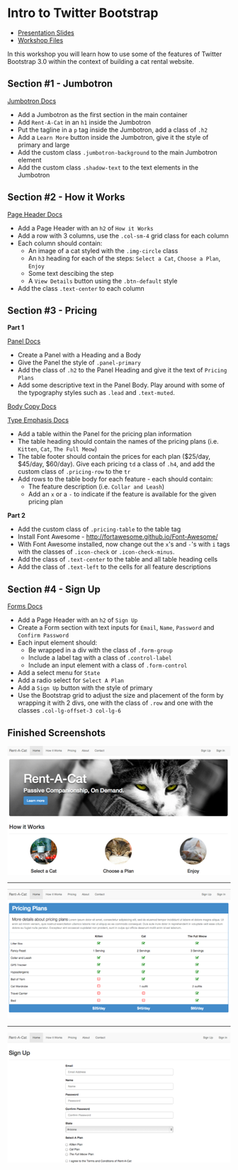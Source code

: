 # Intro to Twitter Bootstrap

* [Presentation Slides](https://speakerdeck.com/darbyfrey/intro-to-twitter-bootstrap-workshop)
* [Workshop Files](https://github.com/darbyfrey/twitter-bootstrap-workshop/archive/master.zip)

In this workshop you will learn how to use some of the features of Twitter Bootstrap 3.0 within the context of building a cat rental website.

## Section #1 - Jumbotron
[Jumbotron Docs](http://getbootstrap.com/components/#jumbotron)

* Add a Jumbotron as the first section in the main container
* Add `Rent-A-Cat` in an `h1` inside the Jumbotron
* Put the tagline in a `p` tag inside the Jumbotron, add a class of `.h2`
* Add a `Learn More` button inside the Jumbotron, give it the style of primary and large
* Add the custom class `.jumbotron-background` to the main Jumbotron element
* Add the custom class `.shadow-text` to the text elements in the Jumbotron

## Section #2 - How it Works
[Page Header Docs](http://getbootstrap.com/components/#page-header)

* Add a Page Header with an `h2` of `How it Works`
* Add a row with 3 columns, use the `.col-sm-4` grid class for each column
* Each column should contain:
    * An image of a cat styled with the `.img-circle` class
    * An `h3` heading for each of the steps: `Select a Cat`, `Choose a Plan`, `Enjoy`
    * Some text descibing the step
    * A `View Details` button using the `.btn-default` style
* Add the class `.text-center` to each column

## Section #3 - Pricing

**Part 1**

[Panel Docs](http://getbootstrap.com/components/#panels)

* Create a Panel with a Heading and a Body
* Give the Panel the style of `.panel-primary`
* Add the class of `.h2` to the Panel Heading and give it the text of `Pricing Plans`
* Add some descriptive text in the Panel Body. Play around with some of the typography styles such as `.lead` and `.text-muted`.

[Body Copy Docs](http://getbootstrap.com/css/#type-body-copy)

[Type Emphasis Docs](http://getbootstrap.com/css/#type-emphasis)

* Add a table within the Panel for the pricing plan information
* The table heading should contain the names of the pricing plans (i.e. `Kitten`, `Cat`, `The Full Meow`)
* The table footer should contain the prices for each plan ($25/day, $45/day, $60/day). Give each pricing `td` a class of `.h4`, and add the custom class of `.pricing-row` to the `tr`
* Add rows to the table body for each feature - each should contain:
    * The feature description (i.e. `Collar and Leash`)
    * Add an `x` or a `-` to indicate if the feature is available for the given pricing plan

**Part 2**

* Add the custom class of `.pricing-table` to the table tag
* Install Font Awesome - http://fortawesome.github.io/Font-Awesome/
* With Font Awesome installed, now change out the `x`'s and `-`'s with `i` tags with the classes of `.icon-check` or `.icon-check-minus`.
* Add the class of `.text-center` to the table and all table heading cells
* Add the class of `.text-left` to the cells for all feature descriptions

## Section #4 - Sign Up

[Forms Docs](http://getbootstrap.com/css/#forms)

* Add a Page Header with an `h2` of `Sign Up`
* Create a Form section with text inputs for `Email`, `Name`, `Password` and `Confirm Password`
* Each input element should:
  * Be wrapped in a div with the class of `.form-group`
  * Include a label tag with a class of `.control-label`
  * Include an input element with a class of `.form-control`
* Add a select menu for `State`
* Add a radio select for `Select A Plan`
* Add a `Sign Up` button with the style of primary
* Use the Bootstrap grid to adjust the size and placement of the form by wrapping it with 2 divs, one with the class of `.row` and one with the classes `.col-lg-offset-3 col-lg-6`

## Finished Screenshots

![Screenshot #1](screenshot1.png)
* * *
![Screenshot #2](screenshot2.png)
* * *
![Screenshot #3](screenshot3.png)